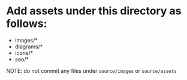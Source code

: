 # Add assets under this directory as follows:

-   images/\*
-   diagrams/\*
-   icons/\*
-   seo/\*

NOTE: do not commit any files under `source/images` or `source/assets`
